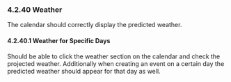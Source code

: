 ### 4.2.40 Weather

The calendar should correctly display the predicted weather.

#### 4.2.40.1 Weather for Specific Days

Should be able to click the weather section on the calendar and check the projected weather. Additionally when creating an event on a certain day the predicted weather should appear for that day as well. 

